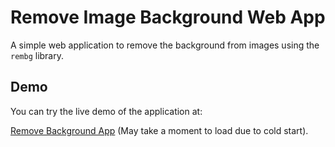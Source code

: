 # Remove Image Background Web App

A simple web application to remove the background from images using the `rembg` library.

## Demo

You can try the live demo of the application at:

[Remove Background App](https://rmbg-816798149971.asia-southeast1.run.app) (May take a moment to load due to cold start).